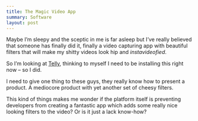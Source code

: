 ```yaml
---
title: The Magic Video App
summary: Software
layout: post
---
```


Maybe I’m sleepy and the sceptic in me is far asleep but I’ve really believed
that someone has finally did it, finally a video capturing app with beautiful
filters that will make my shitty videos look hip and *instavideofied*.

So I’m looking at [Telly](http://telly.com), thinking to myself I need to be installing
this  right now – so I did.

I need to give one thing to these guys, they really know how to present a product.
A mediocore product with yet another set of cheesy filters.

This kind of things makes me wonder if the platform itself is preventing developers from creating
a fantastic app which adds some really nice looking filters to the video? Or is it
just a lack know-how?
